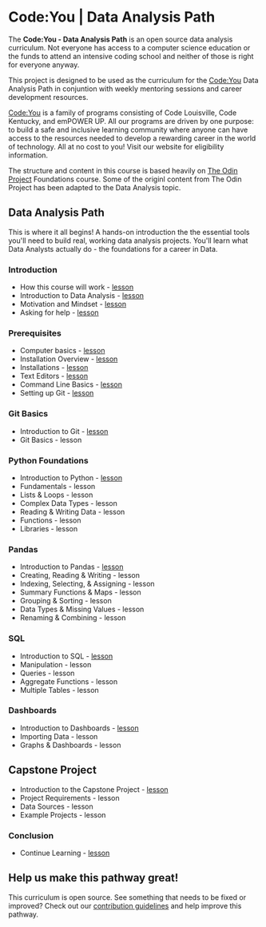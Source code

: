 # Code:You | Data Analysis Path

The **Code:You - Data Analysis Path** is an open source data analysis curriculum. 
Not everyone has access to a computer science education or the funds to attend 
an intensive coding school and neither of those is right for everyone anyway. 

This project is designed to be used as the curriculum for the 
[Code:You](https://code-you.org/) Data Analysis Path in conjuntion with weekly 
mentoring sessions and career development resources. 

[Code:You](https://code-you.org/) is a family of programs consisting of Code 
Louisville, Code Kentucky, and emPOWER UP. All our programs are driven by one 
purpose: to build a safe and inclusive learning community where anyone can have 
access to the resources needed to develop a rewarding career in the world of 
technology. All at no cost to you! Visit our website for eligibility information.

The structure and content in this course is based heavily on 
[The Odin Project](https://www.theodinproject.com/) Foundations course. Some of
the originl content from The Odin Project has been adapted to the Data Analysis 
topic.

## Data Analysis Path

This is where it all begins! A hands-on introduction the the essential tools
you'll need to build real, working data analysis projects. You'll learn what
Data Analysts actually do - the foundations for a career in Data.

### Introduction

- How this course will work - [lesson](introduction/how_this_course_will_work.md)
- Introduction to Data Analysis - [lesson](introduction/introduction_to_data_analysis.md)
- Motivation and Mindset - [lesson](introduction/motivation_and_mindset.md)
- Asking for help - [lesson](introduction/asking_for_help.md)

### Prerequisites

- Computer basics - [lesson](installations/computer_basics.md)
- Installation Overview - [lesson](installations/computer_basics.md)
- Installations - [lesson](installations/installations.md)
- Text Editors - [lesson](installations/text_editors.md)
- Command Line Basics - [lesson](installations/command_line_basics.md)
- Setting up Git - [lesson](installations/setting_up_git.md)

### Git Basics
- Introduction to Git - [lesson](git/intro_to_git.md)
- Git Basics - lesson

### Python Foundations
- Introduction to Python - [lesson](python/intro_to_python.md)
- Fundamentals - lesson
- Lists & Loops - lesson
- Complex Data Types - lesson
- Reading & Writing Data - lesson
- Functions - lesson
- Libraries - lesson


### Pandas
- Introduction to Pandas - [lesson](pandas/intro_to_pandas.md)
- Creating, Reading & Writing - lesson
- Indexing, Selecting, & Assigning - lesson
- Summary Functions & Maps - lesson
- Grouping & Sorting - lesson
- Data Types & Missing Values - lesson
- Renaming & Combining - lesson


### SQL
- Introduction to SQL - [lesson](sql/intro_to_sql.md)
- Manipulation - lesson
- Queries - lesson
- Aggregate Functions - lesson
- Multiple Tables - lesson


### Dashboards
- Introduction to Dashboards - [lesson](dashboards/intro_to_dashboards.md)
- Importing Data - lesson
- Graphs & Dashboards - lesson


## Capstone Project
- Introduction to the Capstone Project - [lesson](capstone/intro_to_capstone.md)
- Project Requirements - lesson
- Data Sources - lesson
- Example Projects - lesson

### Conclusion
- Continue Learning - [lesson](conclusion/continue_learning.md)



## Help us make this pathway great! 

This curriculum is open source. See something that needs to be fixed or improved? 
Check out our [contribution guidelines](docs/contributing.md) and help improve 
this pathway.